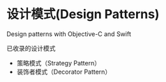# 设计模式(Design Patterns)
Design patterns with Objective-C and Swift

已收录的设计模式
- 策略模式（Strategy Pattern）
- 装饰者模式（Decorator Pattern）